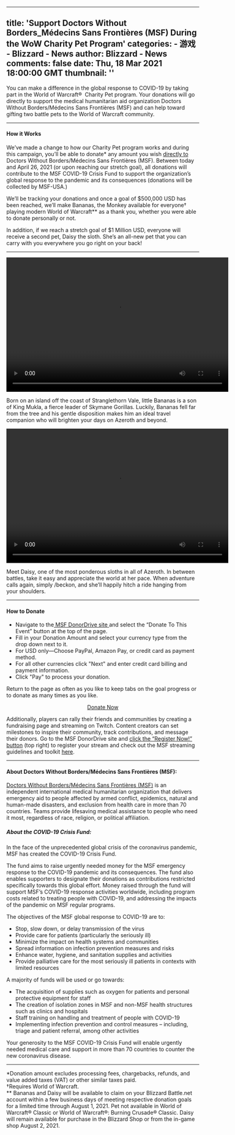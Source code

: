 
---
title: 'Support Doctors Without Borders_Médecins Sans Frontières (MSF) During the WoW Charity Pet Program'
categories: 
    - 游戏
    - Blizzard - News
author: Blizzard - News
comments: false
date: Thu, 18 Mar 2021 18:00:00 GMT
thumbnail: ''
---

<div>   
<p></p>

<p>You can make a difference in the global response to COVID-19 by taking part in the World of Warcraft®  Charity Pet program. Your donations will go directly to support the medical humanitarian aid organization Doctors Without Borders/Médecins Sans Frontières (MSF) and can help toward gifting two battle pets to the World of Warcraft community.</p>

<hr class="image-divider">
<h4><strong>How it Works</strong></h4>

<p>We’ve made a change to how our Charity Pet program works and during this campaign, you’ll be able to donate* any amount you wish <a href="http://events.doctorswithoutborders.org/?fuseaction=donorDrive.event&eventId=599&language=en" target="_blank">directly to</a> Doctors Without Borders/Médecins Sans Frontières (MSF). Between today and April 26, 2021 (or upon reaching our stretch goal), all donations will contribute to the MSF COVID-19 Crisis Fund to support the organization’s global response to the pandemic and its consequences (donations will be collected by MSF-USA.)</p>

<p>We’ll be tracking your donations and once a goal of $500,000 USD has been reached, we’ll make Bananas, the Monkey available for everyone† playing modern World of Warcraft** as a thank you, whether you were able to donate personally or not.</p>

<p>In addition, if we reach a stretch goal of $1 Million USD, everyone will receive a second pet, Daisy the sloth. She’s an all-new pet that you can carry with you everywhere you go right on your back!</p>

<hr class="image-divider">
<video autoplay="true" controls height="350" width="580"><source src="https://bnetcmsus-a.akamaihd.net/cms/content_entry_media/QNMXN0OHU1231614809812667.webm" type="video/webm"> Your browser does not support the video tag.</video>

<p>Born on an island off the coast of Stranglethorn Vale, little Bananas is a son of King Mukla, a fierce leader of Skymane Gorillas. Luckily, Bananas fell far from the tree and his gentle disposition makes him an ideal travel companion who will brighten your days on Azeroth and beyond. </p>

<video autoplay="true" controls height="350" width="580"><source src="https://bnetcmsus-a.akamaihd.net/cms/content_entry_media/2t/2T80KCSPHEXF1614809929857.webm" type="video/webm"> Your browser does not support the video tag.</video>

<p>Meet Daisy, one of the most ponderous sloths in all of Azeroth. In between battles, take it easy and appreciate the world at her pace. When adventure calls again, simply /beckon, and she’ll happily hitch a ride hanging from your shoulders. </p>

<hr class="image-divider">
<h4><strong>How to Donate</strong></h4>

<ul>
<li>Navigate to the<a href="https://events.doctorswithoutborders.org/?fuseaction=donorDrive.event&eventId=599&language=en" target="_blank"> <u>MSF DonorDrive site</u> </a>and select the “Donate To This Event” button at the top of the page.</li>
<li>Fill in your Donation Amount and select your currency type from the drop down next to it.</li>
<li>For USD only—Choose PayPal, Amazon Pay, or credit card as payment method.</li>
<li>For all other currencies click "Next" and enter credit card billing and payment information.</li>
<li>Click "Pay" to process your donation.</li>
</ul>

<p>Return to the page as often as you like to keep tabs on the goal progress or to donate as many times as you like.</p>

<p style="text-align: center;"><a class="btn btn-default btn-lg" href="https://events.doctorswithoutborders.org/?fuseaction=donorDrive.event&eventId=599&language=en" target="_blank" type="button">Donate Now</a></p>

<p>Additionally, players can rally their friends and communities by creating a fundraising page and streaming on Twitch. Content creators can set milestones to inspire their community, track contributions, and message their donors. Go to the MSF DonorDrive site and <a href="https://events.doctorswithoutborders.org/?fuseaction=donorDrive.event&eventID=599&language=en">click the “Register Now!” button</a> (top right) to register your stream and check out the MSF streaming guidelines and toolkit <a href="http://www.dropbox.com/sh/wb0bp1ed9ts4jwe/AAAadaUAJJLj7H5d_Q8nZ3sDa/WoW%20Charity%20Pet%20Program?dl=0&subfolder_nav_tracking=1" target="_blank">here</a>.</p>

<hr class="image-divider">
<h4><strong>About Doctors Without Borders/Médecins Sans Frontières (MSF):</strong></h4>

<p><a href="http://www.doctorswithoutborders.org/" target="_blank">Doctors Without Borders/Médecins Sans Frontières (MSF)</a> is an independent international medical humanitarian organization that delivers emergency aid to people affected by armed conflict, epidemics, natural and human-made disasters, and exclusion from health care in more than 70 countries. Teams provide lifesaving medical assistance to people who need it most, regardless of race, religion, or political affiliation.</p>

<h5><strong>About the COVID-19 Crisis Fund:</strong></h5>

<p>In the face of the unprecedented global crisis of the coronavirus pandemic, MSF has created the COVID-19 Crisis Fund.</p>

<p>The fund aims to raise urgently needed money for the MSF emergency response to the COVID-19 pandemic and its consequences. The fund also enables supporters to designate their donations as contributions restricted specifically towards this global effort. Money raised through the fund will support MSF’s COVID-19 response activities worldwide, including program costs related to treating people with COVID-19, and addressing the impacts of the pandemic on MSF regular programs.</p>

<p>The objectives of the MSF global response to COVID-19 are to:</p>

<ul>
<li>Stop, slow down, or delay transmission of the virus</li>
<li>Provide care for patients (particularly the seriously ill)</li>
<li>Minimize the impact on health systems and communities</li>
<li>Spread information on infection prevention measures and risks</li>
<li>Enhance water, hygiene, and sanitation supplies and activities</li>
<li>Provide palliative care for the most seriously ill patients in contexts with limited resources</li>
</ul>

<p>A majority of funds will be used or go towards:</p>

<ul>
<li>The acquisition of supplies such as oxygen for patients and personal protective equipment for staff</li>
<li>The creation of isolation zones in MSF and non-MSF health structures such as clinics and hospitals</li>
<li>Staff training on handling and treatment of people with COVID-19</li>
<li>Implementing infection prevention and control measures – including, triage and patient referral, among other activities</li>
</ul>

<p>Your generosity to the MSF COVID-19 Crisis Fund will enable urgently needed medical care and support in more than 70 countries to counter the new coronavirus disease.</p>

<hr class="image-divider">*Donation amount excludes processing fees, chargebacks, refunds, and value added taxes (VAT) or other similar taxes paid.<br>
†Requires World of Warcraft.<br>
** Bananas and Daisy will be available to claim on your Blizzard Battle.net account within a few business days of meeting respective donation goals for a limited time through August 1, 2021. Pet not available in World of Warcraft® Classic or World of Warcraft®: Burning Crusade® Classic. Daisy will remain available for purchase in the Blizzard Shop or from the in-game shop August 2, 2021.  
</div>
            